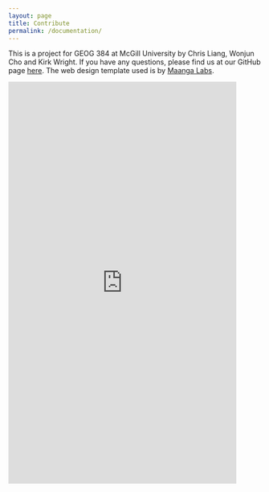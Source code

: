 ```yaml
---
layout: page
title: Contribute
permalink: /documentation/
---
```


This is a project for GEOG 384 at McGill University by Chris Liang, Wonjun Cho and Kirk Wright. If you have any questions, please find us at our GitHub page <a href="https://github.com/geog-384-geodudes">here</a>. The web design template used is by <a href="http://maangalabs.com/">Maanga Labs</a>.

<iframe src="https://docs.google.com/forms/d/e/1FAIpQLScLUYIWn_pTYCawtaXYZ5inQhyldUd06R3_s95ZfxffDZWqpQ/viewform?embedded=true" width="90%" height="800" frameborder="0" marginheight="0" marginwidth="0">Loading...</iframe>
